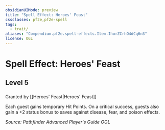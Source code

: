 ```yaml
---
obsidianUIMode: preview
title: "Spell Effect: Heroes' Feast"
cssclasses: pf2e,pf2e-spell
tags:
  - trait/
aliases: "Compendium.pf2e.spell-effects.Item.IhorZCrhO4dCq6n3"
license: OGL
---
```

# Spell Effect: Heroes' Feast
## Level 5
### 






Granted by [[Heroes' Feast|Heroes' Feast]]

Each guest gains temporary Hit Points. On a critical success, guests also gain a +2 status bonus to saves against disease, fear, and poison effects.

*Source: Pathfinder Advanced Player's Guide*
*OGL*